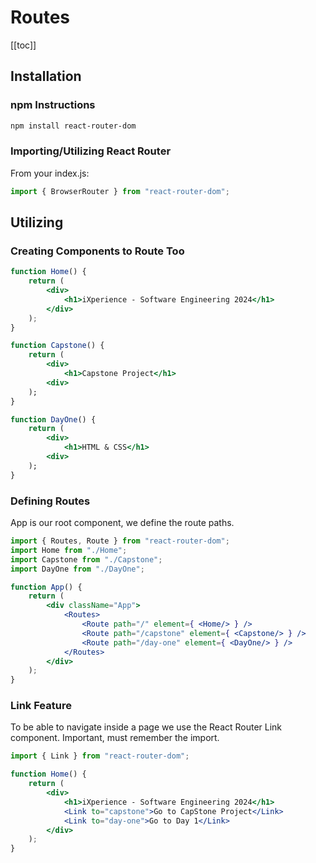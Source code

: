 # Routes

[[toc]]

## Installation
### npm Instructions
```bash
npm install react-router-dom
```

### Importing/Utilizing React Router
From your index.js:
```jsx
import { BrowserRouter } from "react-router-dom";
```


## Utilizing
### Creating Components to Route Too

```jsx
function Home() {
    return (
        <div>
            <h1>iXperience - Software Engineering 2024</h1>
        </div>
    );
}
```

```jsx
function Capstone() {
    return (
        <div>
            <h1>Capstone Project</h1>
        <div>
    );
}
```

```jsx
function DayOne() {
    return (
        <div>
            <h1>HTML & CSS</h1>
        <div>
    );
}
```

### Defining Routes
App is our root component, we define the route paths.

```jsx
import { Routes, Route } from "react-router-dom";
import Home from "./Home";
import Capstone from "./Capstone";
import DayOne from "./DayOne";

function App() {
    return (
        <div className="App">
            <Routes>
                <Route path="/" element={ <Home/> } />
                <Route path="/capstone" element={ <Capstone/> } />
                <Route path="/day-one" element={ <DayOne/> } />
            </Routes>
        </div>
    );
}
```

### Link Feature
To be able to navigate inside a page we use the React Router Link component.
Important, must remember the import.

```jsx 
import { Link } from "react-router-dom";

function Home() {
    return (
        <div>
            <h1>iXperience - Software Engineering 2024</h1>
            <Link to="capstone">Go to CapStone Project</Link>
            <Link to="day-one">Go to Day 1</Link>
        </div>
    );
}
```